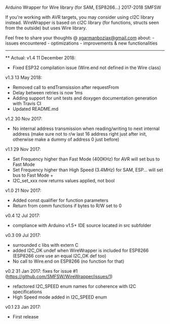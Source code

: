 Arduino Wrapper for Wire library (for SAM, ESP8266...)
2017-2018 SMFSW

If you're working with AVR targets, you may consider using cI2C library instead.
WireWrapper is based on cI2C library (for functions, structs seen from the outside) but uses Wire library.


Feel free to share your thoughts @ xgarmanboziax@gmail.com about:
	- issues encountered
	- optimizations
	- improvements & new functionalities

------------

** Actual:
v1.4	11 December 2018:
- Fixed ESP32 compilation issue (Wire.end not defined in the Wire class)

v1.3	13 May 2018:
- Removed call to endTramsission after requestFrom
- Delay between retries is now 1ms
- Adding support for unit tests and doxygen documentation generation with Travis CI
- Updated README.md

v1.2	30 Nov 2017:
- No internal address transmission when reading/writing to next internal address (make sure not to r/w last 16 address right just after init, otherwise make a dummy of address 0 just before)

v1.1	29 Nov 2017:
- Set Frequency higher than Fast Mode (400KHz) for AVR will set bus to Fast Mode
- Set Frequency higher than High Speed (3.4MHz) for SAM, ESP... will set bus to Fast Mode +
- I2C_set_xxx now returns values applied, not bool

v1.0	21 Nov 2017:
- Added const qualifier for function parameters
- Return from comm functions if bytes to R/W set to 0

v0.4	12 Jul 2017:
- compliance with Arduino v1.5+ IDE source located in src subfolder

v0.3	09 Jul 2017:
- surrounded c libs with extern C
- added I2C_OK undef when WireWrapper is included for ESP8266 (ESP8266 core use an equal I2C_OK def too)
- No call to Wire.end on ESP8266 (no function for that)

v0.2	31 Jan 2017:
fixes for issue #1 (https://github.com/SMFSW/WireWrapper/issues/1)
- refactored I2C_SPEED enum names for coherence with I2C specifications
- High Speed mode added in I2C_SPEED enum

v0.1	23 Jan 2017:
- First release
